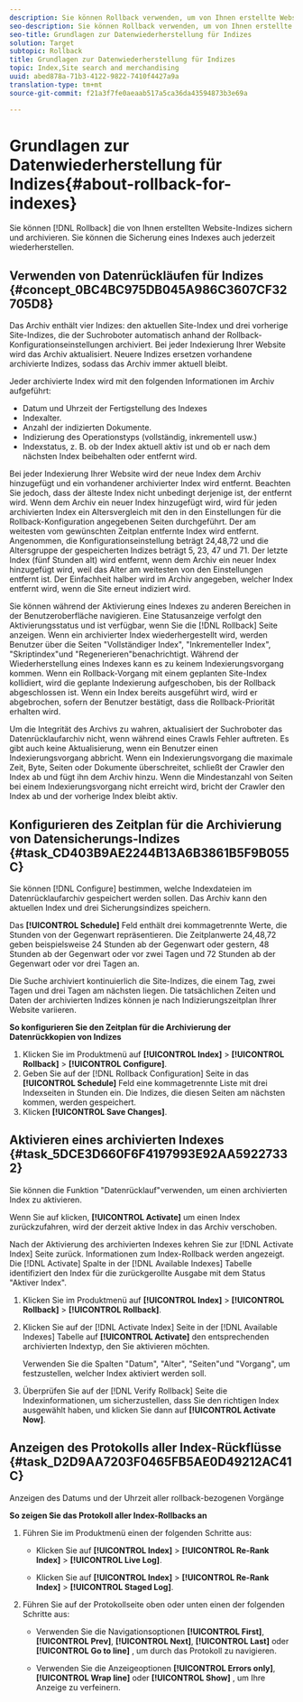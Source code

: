 ```yaml
---
description: Sie können Rollback verwenden, um von Ihnen erstellte Website-Indizes zu sichern und zu archivieren. Sie können die Sicherung eines Indexes auch jederzeit wiederherstellen.
seo-description: Sie können Rollback verwenden, um von Ihnen erstellte Website-Indizes zu sichern und zu archivieren. Sie können die Sicherung eines Indexes auch jederzeit wiederherstellen.
seo-title: Grundlagen zur Datenwiederherstellung für Indizes
solution: Target
subtopic: Rollback
title: Grundlagen zur Datenwiederherstellung für Indizes
topic: Index,Site search and merchandising
uuid: abed878a-71b3-4122-9822-7410f4427a9a
translation-type: tm+mt
source-git-commit: f21a3f7fe0aeaab517a5ca36da43594873b3e69a

---
```



# Grundlagen zur Datenwiederherstellung für Indizes{#about-rollback-for-indexes}

Sie können [!DNL Rollback] die von Ihnen erstellten Website-Indizes sichern und archivieren. Sie können die Sicherung eines Indexes auch jederzeit wiederherstellen.

## Verwenden von Datenrückläufen für Indizes {#concept_0BC4BC975DB045A986C3607CF32705D8}

Das Archiv enthält vier Indizes: den aktuellen Site-Index und drei vorherige Site-Indizes, die der Suchroboter automatisch anhand der Rollback-Konfigurationseinstellungen archiviert. Bei jeder Indexierung Ihrer Website wird das Archiv aktualisiert. Neuere Indizes ersetzen vorhandene archivierte Indizes, sodass das Archiv immer aktuell bleibt.

Jeder archivierte Index wird mit den folgenden Informationen im Archiv aufgeführt:

* Datum und Uhrzeit der Fertigstellung des Indexes
* Indexalter.
* Anzahl der indizierten Dokumente.
* Indizierung des Operationstyps (vollständig, inkrementell usw.)
* Indexstatus, z. B. ob der Index aktuell aktiv ist und ob er nach dem nächsten Index beibehalten oder entfernt wird.

Bei jeder Indexierung Ihrer Website wird der neue Index dem Archiv hinzugefügt und ein vorhandener archivierter Index wird entfernt. Beachten Sie jedoch, dass der älteste Index nicht unbedingt derjenige ist, der entfernt wird. Wenn dem Archiv ein neuer Index hinzugefügt wird, wird für jeden archivierten Index ein Altersvergleich mit den in den Einstellungen für die Rollback-Konfiguration angegebenen Seiten durchgeführt. Der am weitesten vom gewünschten Zeitplan entfernte Index wird entfernt. Angenommen, die Konfigurationseinstellung beträgt 24,48,72 und die Altersgruppe der gespeicherten Indizes beträgt 5, 23, 47 und 71. Der letzte Index (fünf Stunden alt) wird entfernt, wenn dem Archiv ein neuer Index hinzugefügt wird, weil das Alter am weitesten von den Einstellungen entfernt ist. Der Einfachheit halber wird im Archiv angegeben, welcher Index entfernt wird, wenn die Site erneut indiziert wird.

Sie können während der Aktivierung eines Indexes zu anderen Bereichen in der Benutzeroberfläche navigieren. Eine Statusanzeige verfolgt den Aktivierungsstatus und ist verfügbar, wenn Sie die [!DNL Rollback] Seite anzeigen. Wenn ein archivierter Index wiederhergestellt wird, werden Benutzer über die Seiten &quot;Vollständiger Index&quot;, &quot;Inkrementeller Index&quot;, &quot;Skriptindex&quot;und &quot;Regenerieren&quot;benachrichtigt. Während der Wiederherstellung eines Indexes kann es zu keinem Indexierungsvorgang kommen. Wenn ein Rollback-Vorgang mit einem geplanten Site-Index kollidiert, wird die geplante Indexierung aufgeschoben, bis der Rollback abgeschlossen ist. Wenn ein Index bereits ausgeführt wird, wird er abgebrochen, sofern der Benutzer bestätigt, dass die Rollback-Priorität erhalten wird.

Um die Integrität des Archivs zu wahren, aktualisiert der Suchroboter das Datenrücklaufarchiv nicht, wenn während eines Crawls Fehler auftreten. Es gibt auch keine Aktualisierung, wenn ein Benutzer einen Indexierungsvorgang abbricht. Wenn ein Indexierungsvorgang die maximale Zeit, Byte, Seiten oder Dokumente überschreitet, schließt der Crawler den Index ab und fügt ihn dem Archiv hinzu. Wenn die Mindestanzahl von Seiten bei einem Indexierungsvorgang nicht erreicht wird, bricht der Crawler den Index ab und der vorherige Index bleibt aktiv.

## Konfigurieren des Zeitplan für die Archivierung von Datensicherungs-Indizes {#task_CD403B9AE2244B13A6B3861B5F9B055C}

Sie können [!DNL Configure] bestimmen, welche Indexdateien im Datenrücklaufarchiv gespeichert werden sollen. Das Archiv kann den aktuellen Index und drei Sicherungsindizes speichern.

Das **[!UICONTROL Schedule]** Feld enthält drei kommagetrennte Werte, die Stunden von der Gegenwart repräsentieren. Die Zeitplanwerte 24,48,72 geben beispielsweise 24 Stunden ab der Gegenwart oder gestern, 48 Stunden ab der Gegenwart oder vor zwei Tagen und 72 Stunden ab der Gegenwart oder vor drei Tagen an.

Die Suche archiviert kontinuierlich die Site-Indizes, die einem Tag, zwei Tagen und drei Tagen am nächsten liegen. Die tatsächlichen Zeiten und Daten der archivierten Indizes können je nach Indizierungszeitplan Ihrer Website variieren.

**So konfigurieren Sie den Zeitplan für die Archivierung der Datenrückkopien von Indizes**

1. Klicken Sie im Produktmenü auf **[!UICONTROL Index]** > **[!UICONTROL Rollback]** > **[!UICONTROL Configure]**.
1. Geben Sie auf der [!DNL Rollback Configuration] Seite in das **[!UICONTROL Schedule]** Feld eine kommagetrennte Liste mit drei Indexseiten in Stunden ein. Die Indizes, die diesen Seiten am nächsten kommen, werden gespeichert.
1. Klicken **[!UICONTROL Save Changes]**.

## Aktivieren eines archivierten Indexes {#task_5DCE3D660F6F4197993E92AA59227332}

Sie können die Funktion &quot;Datenrücklauf&quot;verwenden, um einen archivierten Index zu aktivieren.

Wenn Sie auf klicken, **[!UICONTROL Activate]** um einen Index zurückzufahren, wird der derzeit aktive Index in das Archiv verschoben.

Nach der Aktivierung des archivierten Indexes kehren Sie zur [!DNL Activate Index] Seite zurück. Informationen zum Index-Rollback werden angezeigt. Die [!DNL Activate] Spalte in der [!DNL Available Indexes] Tabelle identifiziert den Index für die zurückgerollte Ausgabe mit dem Status &quot;Aktiver Index&quot;.

1. Klicken Sie im Produktmenü auf **[!UICONTROL Index]** > **[!UICONTROL Rollback]** > **[!UICONTROL Rollback]**.
1. Klicken Sie auf der [!DNL Activate Index] Seite in der [!DNL Available Indexes] Tabelle auf **[!UICONTROL Activate]** den entsprechenden archivierten Indextyp, den Sie aktivieren möchten.

   Verwenden Sie die Spalten &quot;Datum&quot;, &quot;Alter&quot;, &quot;Seiten&quot;und &quot;Vorgang&quot;, um festzustellen, welcher Index aktiviert werden soll.
1. Überprüfen Sie auf der [!DNL Verify Rollback] Seite die Indexinformationen, um sicherzustellen, dass Sie den richtigen Index ausgewählt haben, und klicken Sie dann auf **[!UICONTROL Activate Now]**.

## Anzeigen des Protokolls aller Index-Rückflüsse {#task_D2D9AA7203F0465FB5AE0D49212AC41C}

Anzeigen des Datums und der Uhrzeit aller rollback-bezogenen Vorgänge

**So zeigen Sie das Protokoll aller Index-Rollbacks an**

1. Führen Sie im Produktmenü einen der folgenden Schritte aus:

   * Klicken Sie auf **[!UICONTROL Index]** > **[!UICONTROL Re-Rank Index]** > **[!UICONTROL Live Log]**.

   * Klicken Sie auf **[!UICONTROL Index]** > **[!UICONTROL Re-Rank Index]** > **[!UICONTROL Staged Log]**.

1. Führen Sie auf der Protokollseite oben oder unten einen der folgenden Schritte aus:

   * Verwenden Sie die Navigationsoptionen **[!UICONTROL First]**, **[!UICONTROL Prev]**, **[!UICONTROL Next]**, **[!UICONTROL Last]** oder **[!UICONTROL Go to line]** , um durch das Protokoll zu navigieren.

   * Verwenden Sie die Anzeigeoptionen **[!UICONTROL Errors only]**, **[!UICONTROL Wrap line]** oder **[!UICONTROL Show]** , um Ihre Anzeige zu verfeinern.

